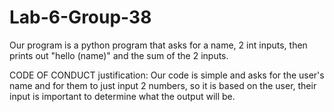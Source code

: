 # Lab-6-Group-38
Our program is a python program that asks for a name, 2 int inputs, then prints out "hello (name)" and the sum of the 2 inputs.

CODE OF CONDUCT justification: Our code is simple and asks for the user's name and for them to just input 2 numbers, so it is based on the user, their input is important to determine what the output will be.
